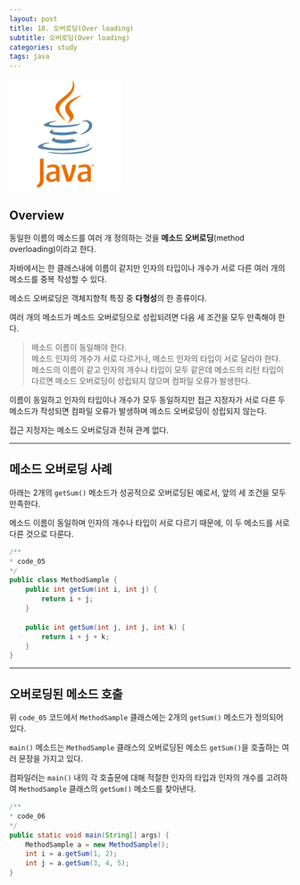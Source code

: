 ```yaml
---
layout: post
title: 18. 오버로딩(Over loading)
subtitle: 오버로딩(Over loading)
categories: study
tags: java
---
```


![javalogo](/assets/img/logo/java-logo.png)

## Overview 

동일한 이름의 메소드를 여러 개 정의하는 것을 **메소드 오버로딩**(method overloading)이라고 한다.

자바에서는 한 클래스내에 이름이 같지만 인자의 타입이나 개수가 서로 다른 여러 개의 메소드를 중복 작성할 수 있다.

메소드 오버로딩은 객체지향적 특징 중 **다형성**의 한 종류이다.

여러 개의 메소드가 메소드 오버로딩으로 성립되려면 다음 세 조건을 모두 만족해야 한다.

> 메소드 이름이 동일해야 한다.  
> 메소드 인자의 개수가 서로 다르거나, 메소드 인자의 타입이 서로 달라야 한다.  
> 메소드의 이름이 같고 인자의 개수나 타입이 모두 같은데 메소드의 리턴 타입이 다르면 메소드 오버로딩이 성립되지 않으며 컴파일 오류가 발생한다.

이름이 동일하고 인자의 타입이나 개수가 모두 동일하지만 접근 지정자가 서로 다른 두 메소드가 작성되면 컴파일 오류가 발생하며 메소드 오버로딩이 성립되지 않는다.

접근 지정자는 메소드 오버로딩과 전혀 관계 없다.

***

## 메소드 오버로딩 사례

아래는 2개의 `getSum()` 메소드가 성공적으로 오버로딩된 예로서, 앞의 세 조건을 모두 만족한다.

메소드 이름이 동일하며 인자의 개수나 타입이 서로 다르기 때문에, 이 두 메소드를 서로 다른 것으로 다룬다.

```java
/**
* code_05
*/
public class MethodSample {
    public int getSum(int i, int j) {
        return i + j;
    }

    public int getSum(int j, int j, int k) {
        return i + j + k;
    }
}
```

***

## 오버로딩된 메소드 호출

위 `code_05` 코드에서 `MethodSample` 클래스에는 2개의 `getSum()` 메소드가 정의되어 있다.

`main()` 메소드는 `MethodSample` 클래스의 오버로딩된 메소드 `getSum()`을 호출하는 여러 문장을 가지고 있다.

컴파일러는 `main()` 내의 각 호출문에 대해 적절한 인자의 타입과 인자의 개수를 고려하여 `MethodSample` 클래스의 `getSum()` 메소드를 찾아낸다.

```java
/**
* code_06
*/
public static void main(String[] args) {
    MethodSample a = new MethodSample();
    int i = a.getSum(1, 2);
    int j = a.getSum(3, 4, 5);
}
```
